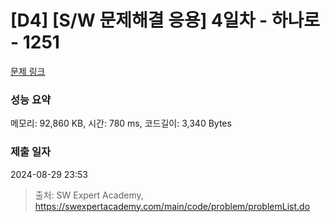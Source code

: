 # [D4] [S/W 문제해결 응용] 4일차 - 하나로 - 1251 

[문제 링크](https://swexpertacademy.com/main/code/problem/problemDetail.do?contestProbId=AV15StKqAQkCFAYD) 

### 성능 요약

메모리: 92,860 KB, 시간: 780 ms, 코드길이: 3,340 Bytes

### 제출 일자

2024-08-29 23:53



> 출처: SW Expert Academy, https://swexpertacademy.com/main/code/problem/problemList.do
